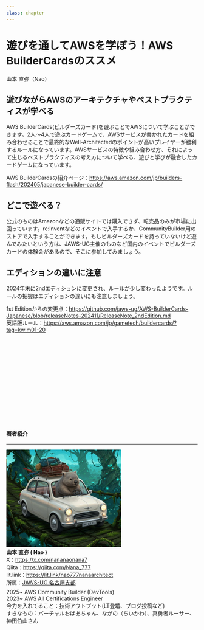 ```yaml
---
class: chapter
---
```



# 遊びを通してAWSを学ぼう！AWS BuilderCardsのススメ

<div class="flush-right">
山本 直弥（Nao）
</div>


## 遊びながらAWSのアーキテクチャやベストプラクティスが学べる
AWS BuilderCards(ビルダーズカード)を遊ぶことでAWSについて学ぶことができます。2人～4人で遊ぶカードゲームで、AWSサービスが書かれたカードを組み合わせることで最終的なWell-Architectedのポイントが高いプレイヤーが勝利するルールになっています。AWSサービスの特徴や組み合わせ方、それによって生じるベストプラクティスの考え方について学べる、遊びと学びが融合したカードゲームになっています。  

AWS BuilderCardsの紹介ページ：https://aws.amazon.com/jp/builders-flash/202405/japanese-builder-cards/


## どこで遊べる？
公式のものはAmazonなどの通販サイトでは購入できず、転売品のみが市場に出回っています。re:Inventなどのイベントで入手するか、CommunityBuilder用のストアで入手することができます。もしビルダーズカードを持っていないけど遊んでみたいという方は、JAWS-UG主催のものなど国内のイベントでビルダーズカードの体験会があるので、そこに参加してみましょう。  

## エディションの違いに注意
2024年末に2ndエディションに変更され、ルールが少し変わったようです。ルールの把握はエディションの違いにも注意しましょう。  

1st Editionからの変更点：https://github.com/jaws-ug/AWS-BuilderCards-Japanese/blob/releaseNotes-202411/ReleaseNote_2ndEdition.md  
英語版ルール：https://aws.amazon.com/jp/gametech/buildercards/?tag=kwim01-20


　  
　  
　  
　  
　  
　  
　  
　  
　  
　  
　  

#### 著者紹介

---

<div class="author-profile">
    <img src="images/naosan.jpg" width="60%">
    <div>
        <div>
            <b>山本 直弥 ( Nao )</b></br> 
            X：<a href="https://x.com/nananaonana7">https://x.com/nananaonana7</a></br> 
            Qiita：<a href="https://qiita.com/Nana_777">https://qiita.com/Nana_777</a></br> 
            lit.link：<a href="https://qiita.com/Nana_777">https://lit.link/nao777nanaarchitect</a></br> 
            所属：<a href="https://jawsug-nagoya.connpass.com/">JAWS-UG 名古屋支部</a>
        </div>
    </div>
</div>
<p style="margin-top: 0.5em; margin-bottom: 2em;">
2025~ AWS Community Builder (DevTools) </br> 
2023~ AWS All Certifications Engineer </br> 
今力を入れてること：技術アウトプット(LT登壇、ブログ投稿など) </br> 
すきなもの：バーチャルおばあちゃん、ながの（ちいかわ）、真勇者ルーサー、神田伯山さん </br> 
</p>